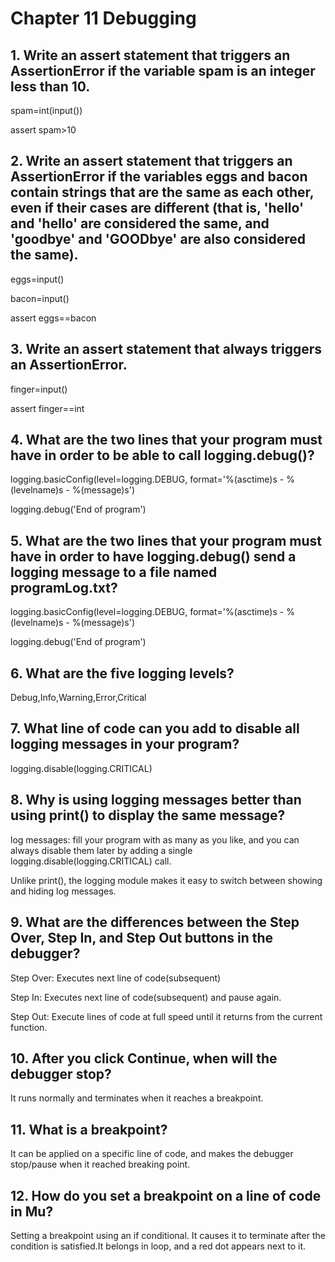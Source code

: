 # Chapter 11 Debugging
## 1. Write an assert statement that triggers an AssertionError if the variable spam is an integer less than 10.
spam=int(input()) 

assert spam>10
##  2. Write an assert statement that triggers an AssertionError if the variables eggs and bacon contain strings that are the same as each other, even if their cases are different (that is, 'hello' and 'hello' are considered the same, and 'goodbye' and 'GOODbye' are also considered the same).
eggs=input()

bacon=input()

assert eggs==bacon
## 3. Write an assert statement that always triggers an AssertionError.
finger=input()

assert finger==int

## 4. What are the two lines that your program must have in order to be able to call logging.debug()?
logging.basicConfig(level=logging.DEBUG, format='%(asctime)s -  %(levelname)s -  %(message)s')

logging.debug('End of program')

## 5. What are the two lines that your program must have in order to have logging.debug() send a logging message to a file named programLog.txt?
logging.basicConfig(level=logging.DEBUG, format='%(asctime)s -  %(levelname)s -  %(message)s')

logging.debug('End of program')


## 6. What are the five logging levels?
Debug,Info,Warning,Error,Critical

## 7. What line of code can you add to disable all logging messages in your program?

logging.disable(logging.CRITICAL)

## 8. Why is using logging messages better than using print() to display the same message?
 log messages: fill your program with as many as you like, and you can always disable them later by adding a single logging.disable(logging.CRITICAL) call. 
 
 Unlike print(), the logging module makes it easy to switch between showing and hiding log messages.

## 9. What are the differences between the Step Over, Step In, and Step Out buttons in the debugger?
 
 Step Over: Executes next line of code(subsequent)
 
 Step In: Executes next line of code(subsequent) and pause again.
 
 Step Out: Execute lines of code at full speed until it returns from the current function. 
 
 ## 10. After you click Continue, when will the debugger stop?
 It runs normally and terminates when it reaches a breakpoint.
 
 ## 11. What is a breakpoint?
 It can be applied on a specific line of code, and makes the debugger stop/pause when it reached breaking point.
 
 ## 12. How do you set a breakpoint on a line of code in Mu?
 Setting a breakpoint using an if conditional. It causes it to terminate after the condition is satisfied.It belongs in loop, and a red dot appears next to it.



 
 
 
 
 
 
